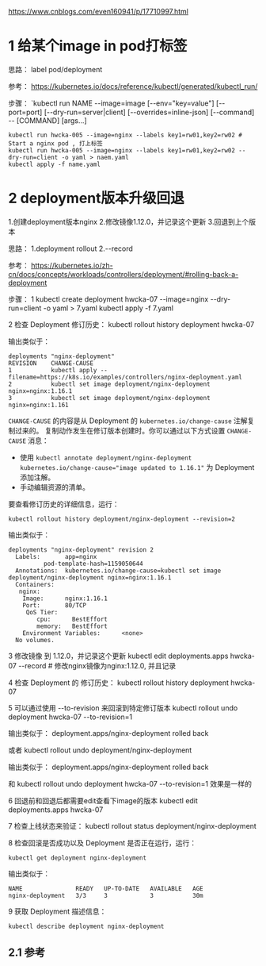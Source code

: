 
https://www.cnblogs.com/even160941/p/17710997.html


# 1 给某个image in pod打标签


思路：
label pod/deployment

参考：
https://kubernetes.io/docs/reference/kubectl/generated/kubectl_run/


步骤：
`kubectl run NAME --image=image [--env="key=value"] [--port=port] [--dry-run=server|client] [--overrides=inline-json] [--command] -- [COMMAND] [args...]

```
kubectl run hwcka-005 --image=nginx --labels key1=rw01,key2=rw02 # Start a nginx pod , 打上标签 
kubectl run hwcka-005 --image=nginx --labels key1=rw01,key2=rw02 --dry-run=client -o yaml > naem.yaml 
kubectl apply -f name.yaml
```




# 2 deployment版本升级回退

1.创建deployment版本nginx
2.修改镜像1.12.0，并记录这个更新
3.回退到上个版本

思路：
1.deployment rollout
2.--record

参考：
https://kubernetes.io/zh-cn/docs/concepts/workloads/controllers/deployment/#rolling-back-a-deployment

步骤：
1 
kubectl create deployment hwcka-07 --image=nginx --dry-run=client -o yaml > 7.yaml
kubectl apply -f 7.yaml

2 
检查 Deployment 修订历史：
kubectl rollout history deployment hwcka-07 

输出类似于：

```
deployments "nginx-deployment"
REVISION    CHANGE-CAUSE
1           kubectl apply --filename=https://k8s.io/examples/controllers/nginx-deployment.yaml
2           kubectl set image deployment/nginx-deployment nginx=nginx:1.16.1
3           kubectl set image deployment/nginx-deployment nginx=nginx:1.161
```

`CHANGE-CAUSE` 的内容是从 Deployment 的 `kubernetes.io/change-cause` 注解复制过来的。 复制动作发生在修订版本创建时。你可以通过以下方式设置 `CHANGE-CAUSE` 消息：

- 使用 `kubectl annotate deployment/nginx-deployment kubernetes.io/change-cause="image updated to 1.16.1"` 为 Deployment 添加注解。
- 手动编辑资源的清单。


 要查看修订历史的详细信息，运行：
```shell
kubectl rollout history deployment/nginx-deployment --revision=2
```


输出类似于：

```
deployments "nginx-deployment" revision 2
  Labels:       app=nginx
          pod-template-hash=1159050644
  Annotations:  kubernetes.io/change-cause=kubectl set image deployment/nginx-deployment nginx=nginx:1.16.1
  Containers:
   nginx:
    Image:      nginx:1.16.1
    Port:       80/TCP
     QoS Tier:
        cpu:      BestEffort
        memory:   BestEffort
    Environment Variables:      <none>
  No volumes.
```


3 
修改镜像 到 1.12.0，并记录这个更新
kubectl edit deployments.apps hwcka-07 --record    # 修改nginx镜像为nginx:1.12.0, 并且记录 



4 检查 Deployment 的 修订历史：
kubectl rollout history deployment hwcka-07 


5  可以通过使用 --to-revision 来回滚到特定修订版本
kubectl rollout undo deployment hwcka-07 --to-revision=1

输出类似于：  deployment.apps/nginx-deployment rolled back

或者 
kubectl rollout undo deployment/nginx-deployment

输出类似于：
deployment.apps/nginx-deployment rolled back

和 kubectl rollout undo deployment hwcka-07 --to-revision=1 效果是一样的 


6 回退前和回退后都需要edit查看下image的版本
kubectl edit deployments.apps hwcka-07 

7  检查上线状态来验证：
kubectl rollout status deployment/nginx-deployment


8 检查回滚是否成功以及 Deployment 是否正在运行，运行：

```shell
kubectl get deployment nginx-deployment
```

输出类似于：

```
NAME               READY   UP-TO-DATE   AVAILABLE   AGE
nginx-deployment   3/3     3            3           30m
```


9 获取 Deployment 描述信息：
    
```shell
kubectl describe deployment nginx-deployment
```

## 2.1 参考






